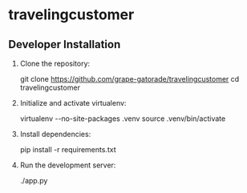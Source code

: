 # travelingcustomer

## Developer Installation

1. Clone the repository:

    git clone https://github.com/grape-gatorade/travelingcustomer
    cd travelingcustomer

2. Initialize and activate virtualenv:

    virtualenv --no-site-packages .venv
    source .venv/bin/activate

3. Install dependencies:

    pip install -r requirements.txt

4. Run the development server:

    ./app.py

